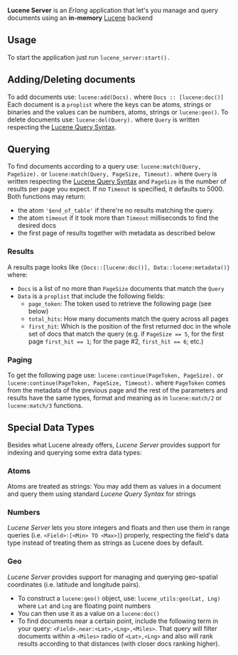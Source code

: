 **Lucene Server** is an *Erlang* application that let's you manage and query documents using an **in-memory** [Lucene](http://lucene.apache.org) backend

## Usage
To start the application just run ``lucene_server:start().``

## Adding/Deleting documents
To add documents use: ``lucene:add(Docs).`` where ``Docs :: [lucene:doc()]``
Each document is a ``proplist`` where the keys can be atoms, strings or binaries and the values can be numbers, atoms, strings or ``lucene:geo()``.
To delete documents use: ``lucene:del(Query).`` where ``Query`` is written respecting the [Lucene Query Syntax](http://lucene.apache.org/core/3_6_0/queryparsersyntax.html).

## Querying
To find documents according to a query use: ``lucene:match(Query, PageSize).`` or ``lucene:match(Query, PageSize, Timeout).`` where ``Query`` is written respecting the [Lucene Query Syntax](http://lucene.apache.org/core/3_6_0/queryparsersyntax.html) and ``PageSize`` is the number of results per page you expect.
If no ``Timeout`` is specified, it defaults to 5000.
Both functions may return:
* the atom ``'$end_of_table'`` if there're no results matching the query.
* the atom ``timeout`` if it took more than ``Timeout`` milliseconds to find the desired docs
* the first page of results together with metadata as described below

### Results
A results page looks like ``{Docs::[lucene:doc()], Data::lucene:metadata()}`` where:
* ``Docs`` is a list of no more than ``PageSize`` documents that match the ``Query``
* ``Data`` is a ``proplist`` that include the following fields:
  * ``page_token``: The token used to retrieve the following page (see below)
  * ``total_hits``: How many documents match the query across all pages
  * ``first_hit``: Which is the position of the first returned doc in the whole set of docs that match the query (e.g. if ``PageSize == 5``, for the first page ``first_hit == 1``; for the page #2, ``first_hit == 6``; etc.)

### Paging
To get the following page use: ``lucene:continue(PageToken, PageSize).`` or ``lucene:continue(PageToken, PageSize, Timeout).`` where ``PageToken`` comes from the metadata of the previous page and the rest of the parameters and results have the same types, format and meaning as in ``lucene:match/2`` or ``lucene:match/3`` functions.

## Special Data Types
Besides what Lucene already offers, *Lucene Server* provides support for indexing and querying some extra data types:

### Atoms
Atoms are treated as strings: You may add them as values in a document and query them using standard _Lucene Query Syntax_ for strings

### Numbers
*Lucene Server* lets you store integers and floats and then use them in range queries (i.e. ``<Field>:[<Min> TO <Max>]``) properly, respecting the field's data type instead of treating them as strings as Lucene does by default.

### Geo
*Lucene Server* provides support for managing and querying geo-spatial coordinates (i.e. latitude and longitude pairs).
* To construct a ``lucene:geo()`` object, use: ``lucene_utils:geo(Lat, Lng)`` where ``Lat`` and ``Lng`` are floating point numbers
* You can then use it as a value on a ``lucene:doc()``
* To find documents near a certain point, include the following term in your query: ``<Field>.near:<Lat>,<Lng>,<Miles>``. That query will filter documents within a ``<Miles>`` radio of ``<Lat>,<Lng>`` and also will rank results according to that distances (with closer docs ranking higher).